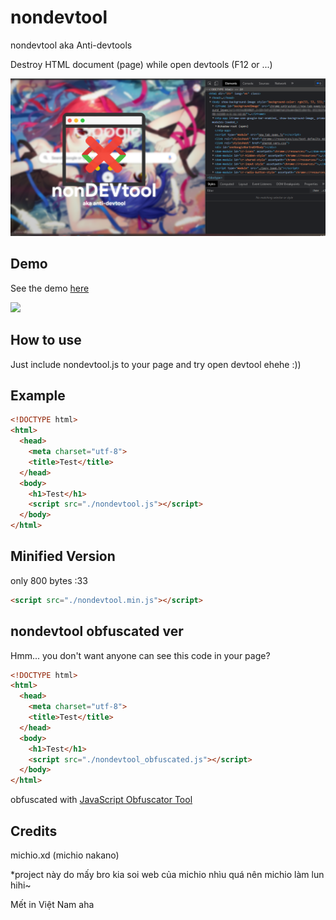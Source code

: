 # nondevtool
nondevtool aka Anti-devtools

Destroy HTML document (page) while open devtools (F12 or ...)

<img src="https://raw.githubusercontent.com/michioxd/nondevtool/main/banner.png">

## Demo
See the demo <a target="_blank" href="https://nondevtool.michio.ga">here</a>

<img src="https://raw.githubusercontent.com/michioxd/nondevtool/main/preview.gif">

## How to use
Just include nondevtool.js to your page and try open devtool ehehe :))

## Example
```html
<!DOCTYPE html>
<html>
  <head>
    <meta charset="utf-8">
    <title>Test</title>
  </head>
  <body>
    <h1>Test</h1>
    <script src="./nondevtool.js"></script>
  </body>
</html>
```

## Minified Version
only 800 bytes :33
```html
<script src="./nondevtool.min.js"></script>
```

## nondevtool obfuscated ver
Hmm... you don't want anyone can see this code in your page?
```html
<!DOCTYPE html>
<html>
  <head>
    <meta charset="utf-8">
    <title>Test</title>
  </head>
  <body>
    <h1>Test</h1>
    <script src="./nondevtool_obfuscated.js"></script>
  </body>
</html>
```
obfuscated with <a href="https://github.com/javascript-obfuscator/javascript-obfuscator" target="_blank">JavaScript Obfuscator Tool</a>
## Credits
michio.xd (michio nakano)

*project này do mấy bro kia soi web của michio nhìu quá nên michio làm lun hihi~

Mết in Việt Nam aha
